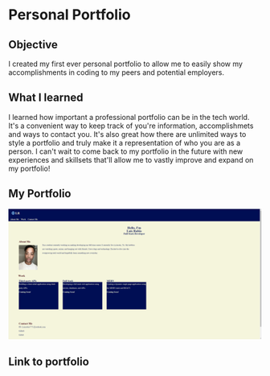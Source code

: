 # Personal Portfolio


## Objective
I created my first ever personal portfolio to allow me to easily show my accomplishments in coding to my peers and potential employers.

## What I learned
I learned how important a professional portfolio can be in the tech world. It's a convenient way to keep track of you're information, accomplishmets and ways to contact you. It's also great how there are unlimited ways to style a portfolio and truly make it a representation of who you are as a person. I can't wait to come back to my portfolio in the future with new experiences and skillsets that'll allow me to vastly improve and expand on my portfolio! 

## My Portfolio
<img src=assets\images\portfolio.png>

## Link to portfolio
